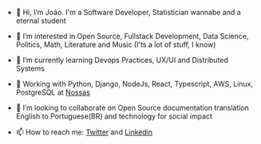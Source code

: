 - 👋 Hi, I’m João. I'm a Software Developer, Statistician wannabe and a eternal student

- 👀 I’m interested in Open Source, Fullstack Development, Data Science, Politics, Math, Literature and Music (I'ts a lot of stuff, I know)

- 🌱 I’m currently learning Devops Practices, UX/UI and Distributed Systems

- 📄 Working with Python, Django, NodeJs, React, Typescript, AWS, Linux, PostgreSQL at [Nossas](https://www.nossas.org/)


- 💞️ I’m looking to collaborate on Open Source documentation translation English to Portuguese(BR) and technology for social impact

- 📫 How to reach me: [Twitter](https://twitter.com/freemumia3000) and [Linkedin](https://www.linkedin.com/in/joaolima96/)


<!---
jpclima96/jpclima96 is a ✨ special ✨ repository because its `README.md` (this file) appears on your GitHub profile.
You can click the Preview link to take a look at your changes.
--->

